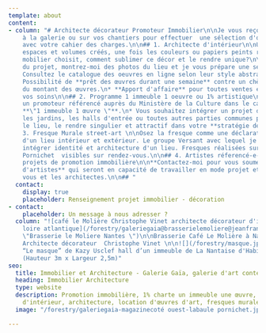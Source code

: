 ```yaml
---
template: about
content:
- column: "# Architecte décorateur Promoteur Immobilier\n\nJe vous reçois sur rendez-vous
    à la galerie ou sur vos chantiers pour effectuer  une sélection d'oeuvres en cohérence
    avec votre cahier des charges.\n\n## 1. Architecte d'intérieur\n\nUne fois les
    espaces et volumes créés, une fois les couleurs ou papiers peints retenus, le
    mobilier choisit, comment sublimer ce décor et le rendre unique?\n\n* Parlez-moi
    du projet, montrez-moi des photos du lieu et je vous prépare une selection\n*
    Consultez le catalogue des oeuvres en ligne selon leur style abstrait ou figuratif\n*
    Possibilité de **prêt des œuvres durant une semaine** contre un chèque de caution
    du montant des œuvres.\n* **Apport d'affaire** pour toutes ventes effectuées par
    vos soins\n\n## 2. Programme 1 immeuble 1 oeuvre ou 1% artistique\n\n* Vous êtes
    un promoteur référencé auprès du Ministère de la Culture dans le cadre du programme
    **\"1 immeuble 1 œuvre \"**.\n* Vous souhaitez intégrer un projet d'artiste dans
    les jardins, les halls d'entrée ou toutes autres parties communes pour valoriser
    le lieu, le rendre singulier et attractif dans votre **stratégie de commercialisation**.\n\n##
    3. Fresque Murale street-art \n\nOsez la fresque comme une déclaration d'identité
    d'un lieu intérieur et extérieur. Le groupe Versant avec lequel je travaille sait
    intégrer identité et architecture d'un lieu. Fresques réalisées sur Nantes et
    Pornichet  visibles sur rendez-vous.\n\n## 4. Artistes réferencé-e-s pour des
    projets de promotion immobilière\n\n**Contactez-moi pour vous soumettre des noms
    d'artistes** qui seront en capacité de travailler en mode projet et en amont avec
    vous et les architectes.\n\n## "
  contact:
    display: true
    placeholder: Renseignement projet immobilier - décoration
- contact:
    placeholder: Un message à nous adresser ?
  column: "![café le Molière Christophe Vinet architecte décorateur d'intérieur nantes
    loire atlantique](/forestry/galeriegaia@brasserielemoliere@jeanfrancoismoliere.jpg
    \"Brasserie le Moliere Nantes \")\n\nBrasserie Café Le Molière à Nantes - Réalisation
    Architecte décorateur  Christophe Vinet \n\n![](/forestry/masque.jpg)\n\nInstallation
    “Le masque” de Kazy Usclef hall d’un immeuble de La Nantaise d'Habitation en 2021
    (Hauteur 3m x Largeur 2,5m)"
seo:
  title: Immobilier et Architecture - Galerie Gaïa, galerie d'art contemporain
  heading: Immobilier Architecture
  type: website
  description: Promotion immobilière, 1% charte un immeuble une œuvre, décoration
    d'intérieur, architecture, location d'œuvres d'art, fresques murales, street art...
  image: "/forestry/galeriegaia-magazinecoté ouest-labaule pornichet.jpg"

---
```

